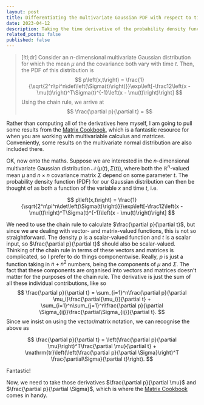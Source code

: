 ```yaml
---
layout: post
title: Differentiating the multivariate Gaussian PDF with respect to time
date: 2023-04-12
description: Taking the time derivative of the probability density function of the multivariate Gaussian distribution, when the mean and covariance both depend on time. Also known as fun with the chain rule!
related_posts: false
published: false
---
```



>[!tl;dr]
> Consider an $n$-dimensional multivariate Gaussian distribution for which the mean $\mu$ and the covariance both vary with time $t$. Then, the PDF of this distribution is 
$$
p\left(x,t\right) = \frac{1}{\sqrt{2^n\pi^n\det\left(\Sigma(t)\right)}}\exp\left[-\frac12\left(x - \mu(t)\right)^T\Sigma(t)^{-1}\left(x - \mu(t)\right)\right]
$$
   Using the chain rule, we arrive at 
   $$
   \frac{\partial p}{\partial t} = 
$$




Rather than computing all of the derivatives here myself, I am going to pull some results from the [Matrix Cookbook](http://www2.imm.dtu.dk/pubdb/edoc/imm3274.pdf), which is a fantastic resource for when you are working with multivariable calculus and matrices. Conveniently, some results on the multivariate normal distribution are also included there.

OK, now onto the maths. Suppose we are interested in the $n$-dimensional multivariate Gaussian distribution $\mathcal{N}\!\left(\mu(t), \Sigma(t)\right)$, where both the $\mathbb{R}^n$-valued mean $\mu$ and $n\times n$ covariance matrix $\Sigma$ depend on some parameter $t$. The probability density function (PDF) for our Gaussian distribution can then be thought of as both a function of the variable $x$ and time $t$, i.e. 

$$
p\left(x,t\right) = \frac{1}{\sqrt{2^n\pi^n\det\left(\Sigma(t)\right)}}\exp\left[-\frac12\left(x - \mu(t)\right)^T\Sigma(t)^{-1}\left(x - \mu(t)\right)\right]
$$

We need to use the chain rule to calculate $\frac{\partial p}{\partial t}$, but since we are dealing with vector- and matrix-valued functions, this is not so straightforward. The density $p$ is a scalar-valued function and $t$ is a scalar input, so $\frac{\partial p}{\partial t}$ should also be scalar-valued. Thinking of the chain rule in terms of these vectors and matrices is complicated, so I prefer to do things componentwise. Really, $p$ is just a function taking in $n + n^2$ numbers, being the components of $\mu$ and $\Sigma$. The fact that these components are organised into vectors and matrices doesn't matter for the purposes of the chain rule. The derivative is just the sum of all these individual contributions, like so 
$$
\frac{\partial p}{\partial t} = \sum_{i=1}^n\frac{\partial p}{\partial \mu_i}\frac{\partial{\mu_i}}{\partial t} + \sum_{i=1}^n\sum_{j=1}^n\frac{\partial p}{\partial \Sigma_{ij}}\frac{\partial\Sigma_{ij}}{\partial t}.
$$
Since we insist on using the vector/matrix notation, we can recognise the above as 

$$
\frac{\partial p}{\partial t} = \left(\frac{\partial p}{\partial \mu}\right)^T\frac{\partial \mu}{\partial t} + \mathrm{tr}\left(\left(\frac{\partial p}{\partial \Sigma}\right)^T \frac{\partial\Sigma}{\partial t}\right).
$$

Fantastic!





Now, we need to take those derivatives $\frac{\partial p}{\partial \mu}$ and $\frac{\partial p}{\partial \Sigma}$, which is where the [Matrix Cookbook](http://www2.imm.dtu.dk/pubdb/edoc/imm3274.pdf) comes in handy. 






